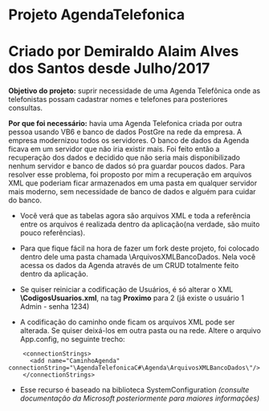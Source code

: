 # Projeto AgendaTelefonica
# Criado por Demiraldo Alaim Alves dos Santos desde Julho/2017

**Objetivo do projeto:** suprir necessidade de uma Agenda Telefônica onde as telefonistas possam cadastrar nomes e telefones para posteriores consultas.

**Por que foi necessário:** havia uma Agenda Telefonica criada por outra pessoa usando VB6 e banco de dados PostGre na rede da empresa. A empresa modernizou todos os servidores. O banco de dados da Agenda ficava em um servidor que não iria existir mais. Foi feito então a recuperação dos dados e decidido que não seria mais disponibilizado nenhum servidor e banco de dados só pra guardar poucos dados. Para resolver esse problema, foi proposto por mim a recuperação em arquivos XML que poderiam ficar armazenados em uma pasta em qualquer servidor mais moderno, sem necessidade de banco de dados e alguém para cuidar do banco.
- Você verá que as tabelas agora são arquivos XML e toda a referência entre os arquivos é realizada dentro da aplicação(na verdade, são muito pouco referências).
- Para que fique fácil na hora de fazer um fork deste projeto, foi colocado dentro dele uma pasta chamada \ArquivosXMLBancoDados. Nela você acessa os dados da Agenda através de um CRUD totalmente feito dentro da aplicação.

- Se quiser reiniciar a codificação de Usuários, é só alterar o XML **\CodigosUsuarios.xml**, na tag **Proximo** para 2 (já existe o usuário 1 Admin - senha 1234)
- A codificação do caminho onde ficam os arquivos XML pode ser alterada. Se quiser deixá-los em outra pasta ou na rede. Altere o arquivo App.config, no seguinte trecho:
~~~
    <connectionStrings>
      <add name="CaminhoAgenda" connectionString="\AgendaTelefonicaC#\Agenda\ArquivosXMLBancoDados\"/>
    </connectionStrings>
~~~
- Esse recurso é baseado na biblioteca SystemConfiguration _(consulte documentação da Microsoft posteriormente para maiores informações)_
